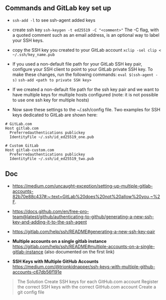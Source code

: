 ## Commands and GitLab key set up

- `ssh-add -l` to see ssh-agent added keys
- create ssh key `ssh-keygen -t ed25519 -C "<comment>"` The -C flag, with a quoted comment such as an email address, is an optional way to label your SSH keys.
- copy the SSH key you created to your GitLab account `xclip -sel clip < ~/.ssh/key_name.pub`
- If you used a non-default file path for your GitLab SSH key pair,
configure your SSH client to point to your GitLab private SSH key.
To make these changes, run the following commands:
`eval $(ssh-agent -s)`
`ssh-add <path to private SSH key>`

- If we created a non-default file path for the ssh key pair and we want to have multiple keys for multiple hosts configured (note: it is not possible to use one ssh key for multiple hosts)
- Now save these settings to the ~/.ssh/config file. Two examples
for SSH keys dedicated to GitLab are shown here:

```
# GitLab.com 
Host gitlab.com
  Preferredauthentications publickey
  IdentityFile ~/.ssh/id_ed25519_one.pub

# Custom GitLab 
Host gitlab-custom.com
  Preferredauthentications publickey
  IdentityFile ~/.ssh/id_ed25519_two.pub
```

## Doc

- https://medium.com/uncaught-exception/setting-up-multiple-gitlab-accounts-82b70e88c437#:~:text=GitLab%20does%20not%20allow%20you,~%2F.
- https://docs.github.com/en/free-pro-team@latest/github/authenticating-to-github/generating-a-new-ssh-key-and-adding-it-to-the-ssh-agent
- https://gitlab.com/help/ssh/README#generating-a-new-ssh-key-pair

- **Multiple accounts on a single gitlab instance** https://gitlab.com/help/ssh/README#multiple-accounts-on-a-single-gitlab-instance (also documented on the first link)

- **SSH Keys with Multiple GitHub Accounts** https://medium.com/@trionkidnapper/ssh-keys-with-multiple-github-accounts-c67db56f191e

> The Solution
> Create SSH keys for each GitHub.com account
> Register the correct SSH keys with the correct GitHub.com account
> Create a git config file
